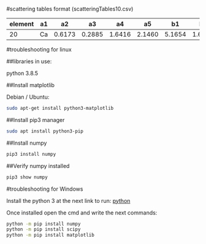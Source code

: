 
#scattering tables format (scatteringTables10.csv)

| element | a1 | a2 | a3 | a4 | a5 | b1 | b2 | b3 | b4 | b5 |
| ------ | ------ | ------ | ------ | ------ | ------ | ------ | ------ | ------ | ------ | ------ |
| 20 | Ca | 0.6173 | 0.2885 | 1.6416 | 2.1460 | 5.1654 | 1.6400 | 0.2468 | 5.5582 | 18.0165 | 86.4565 |

#troubleshooting for linux

##libraries in use:

python 3.8.5

##Install matplotlib

Debian / Ubuntu:

```sh
sudo apt-get install python3-matplotlib
```

##Install pip3 manager

```sh
sudo apt install python3-pip
```

##Install numpy

```sh
pip3 install numpy
```

##Verify numpy installed

```sh
pip3 show numpy
```

#troubleshooting for Windows

Install the python 3 at the next link to run:
[python](https://www.python.org/downloads/)


Once installed open the cmd and write the next commands:

```sh
python -m pip install numpy
python -m pip install scipy
python -m pip install matplotlib
```
